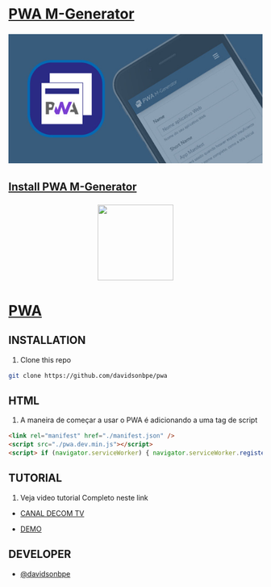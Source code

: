 # [PWA M-Generator](#)

### <p align="center"><img src="slide-image.jpg"></p>

## [Install PWA M-Generator][]

[Install PWA M-Generator]: https://dav7pwa.web.app/


### <p align="center"><img width="150px" height="150px" src="icon.png"></p>

# [PWA](#)

## INSTALLATION

1. Clone this repo

  ```bash
  git clone https://github.com/davidsonbpe/pwa
  ```


## HTML

1. A maneira de começar a usar o PWA é adicionando a uma tag de script

  ```html
  <link rel="manifest" href="./manifest.json" />
  <script src="./pwa.dev.min.js"></script>
  <script> if (navigator.serviceWorker) { navigator.serviceWorker.register ('./sw.js') } </script>
  ```

## TUTORIAL

1. Veja video tutorial Completo neste link

* [CANAL DECOM TV](https://www.youtube.com/channel/UCHqvw9v2Fp6o006lUskoigg/)

* [DEMO](https://davidsonbpe.github.io/)

## DEVELOPER

* [@davidsonbpe](https://github.com/davidsonbpe)

